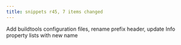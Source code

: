 ```yaml
---
title: snippets r45, 7 items changed
---
```


Add buildtools configuration files, rename prefix header, update Info property lists with new name
